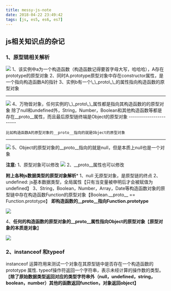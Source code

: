 ```yaml
---
title: messy-js-note
date: 2018-04-22 23:49:42
tags: [js, es5, es6, es7]
---
```


## js相关知识点的杂记

### 1、原型链相关解析

<img src="../../images/messy/messy-js-img1.png">
1、该实例中a为一个构造函数（构造函数记得要首字母大写，哈哈哈），A存在prototype的原型对象
2、同时A.prototype原型对象中存在constructor属性，是一个指向构造函数A的指针
3、实例b有一个\_\_proto\_\_的属性指向构造函数的原型对象

-----------------------
<img src="../../images/messy/messy-js-img2.png">
4、万物皆对象，任何实例的\_\_proto\_\_属性都是指向其构造函数的的原型对象
	除了null和undefined外，String，Number，Boolean和其他构造函数等都是存在__proto__属性，而且最后原型链终端是Object的原型对象
-----------------------

	比如构造函数A的原型对象的__proto__指向的就是Object的原型对象
-----------------------

<img src="../../images/messy/messy-js-img3.png">
5、Object的原型对象的__proto__指向的就是null，但是本质上null也是一个对象


**注意:**
1、原型对象可以修改
<img src="../../images/messy/messy-js-img4.png">
2、\_\_proto\_\_属性也可以修改

**附上各种js数据类型的原型对象解析***
1、null 无原型对象，是原型链的终点
2、undefined: js基本数据类型，全局属性【只有当变量被申明后才会被赋值为undefined】
3、String，Boolean，Number，Array，Date等构造函数对象的原型链中存在构造函数Function的原型对象【Boolean.\_\_proto\_\_ == Function.prototype】
	__即构造函数的\_\_proto\_\_指向Function.prototype__

<img src="../../images/messy/messy-js-img5.png">

4、**任何的构造函数的原型对象的\_\_proto\_\_属性指向Object的原型对象**【**原型对象的本质是对象**】

<img src="../../images/messy/messy-js-img6.png">

### 2、instanceof 和typeof
instanceof 运算符用来测试一个对象在其原型链中是否存在一个构造函数的 prototype 属性.
typeof操作符返回一个字符串，表示未经计算的操作数的类型。【**除了原始数据类型返回对应的类型字符串外（null，undefined，string，boolean，number）其他的函数返回function，对象返回object】**
